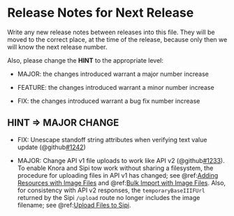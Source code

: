 # Release Notes for Next Release

Write any new release notes between releases into this file. They will be moved to the correct place,
at the time of the release, because only then we will know the next release number.

Also, please change the **HINT** to the appropriate level:

- MAJOR: the changes introduced warrant a major number increase

- FEATURE: the changes introduced warrant a minor number increase

- FIX: the changes introduced warrant a bug fix number increase


## HINT => MAJOR CHANGE

- FIX: Unescape standoff string attributes when verifying text value update (@github[#1242](#1242))

- MAJOR: Change API v1 file uploads to work like API v2 (@github[#1233](#1233)). To enable
  Knora and Sipi tow work without sharing a filesystem, the procedure
  for uploading files in API v1 has changed; see
  @ref:[Adding Resources with Image Files](../03-apis/api-v1/adding-resources.md#adding-resources-with-image-files)
  and @ref:[Bulk Import with Image Files](../03-apis/api-v1/adding-resources.md#bulk-import-with-image-files).
  Also, for consistency with API v2 responses, the `temporaryBaseIIIFUrl` returned by the Sipi 
  `/upload` route no longer includes the image filename; see
  @ref:[Upload Files to Sipi](../03-apis/api-v2/editing-values.md#upload-files-to-sipi).
